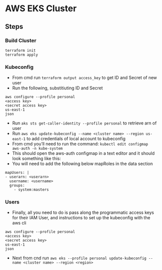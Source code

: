 # AWS EKS Cluster
## Steps
### Build Cluster
```
terraform init
terraform apply
```
### Kubeconfig
- From cmd run ```terraform output access_key``` to get ID and Secret of new user
- Run the following, substitiuting ID and Secret
```
aws configure --profile personal
<access key>
<secret access key>
us-east-1
json
```
- Run ```aks sts get-caller-identity --profile personal``` to retrieve arn of user
- Run ```aws eks update-kubeconfig --name <cluster name> --region us-east-1``` to add credentials of local account to kubeconfig
- From cmd you’ll need to run the command: ```kubectl edit configmap aws-auth -n kube-system```
- This should open the aws-auth configmap in a text editor and it should look something like this:
- You will need to add the following below mapRoles in the data section
```
mapUsers: |
- userarn: <userarn>
  username: <username>
  groups:
    - system:masters
```

### Users
- Finally, all you need to do is pass along the programmatic access keys for their IAM User, and instructions to set up the kubeconfig with the aws cli
```
aws configure --profile personal
<access key>
<secret access key>
us-east-1
json
```
- Next from cnd run ```aws eks --profile personal update-kubeconfig --name <cluster name> --region <region>```